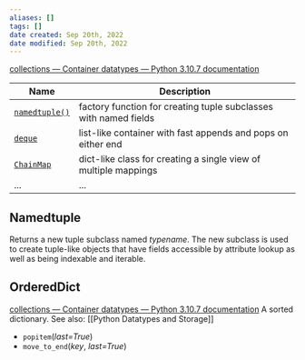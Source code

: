 ```yaml
---
aliases: []
tags: []
date created: Sep 20th, 2022
date modified: Sep 20th, 2022
---
```

[collections — Container datatypes — Python 3.10.7 documentation](https://docs.python.org/3/library/collections.html)

| Name                                                                                                                 | Description                                                      |
| -------------------------------------------------------------------------------------------------------------------- | ---------------------------------------------------------------- |
| [`namedtuple()`](https://docs.python.org/3/library/collections.html#collections.namedtuple "collections.namedtuple") | factory function for creating tuple subclasses with named fields |
| [`deque`](https://docs.python.org/3/library/collections.html#collections.deque "collections.deque")                  | list-like container with fast appends and pops on either end     |
| [`ChainMap`](https://docs.python.org/3/library/collections.html#collections.ChainMap "collections.ChainMap")         | dict-like class for creating a single view of multiple mappings  |
| ...                                                                                                                  | ...                                                              |

## Namedtuple
Returns a new tuple subclass named _typename_. The new subclass is used to create tuple-like objects that have fields accessible by attribute lookup as well as being indexable and iterable.


## OrderedDict
[collections — Container datatypes — Python 3.10.7 documentation](https://docs.python.org/3.10/library/collections.html#collections.OrderedDict)
A sorted dictionary. See also: [[Python Datatypes and Storage]]
- `popitem`(_last=True_)
- `move_to_end`(_key_, _last=True_)

